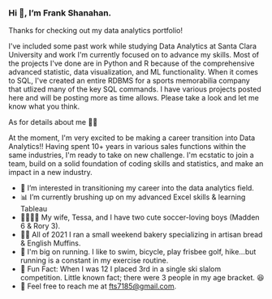 ### Hi :wave:, I’m Frank Shanahan.

Thanks for checking out my data analytics portfolio! 

I've included some past work while studying Data Analytics at Santa Clara University and work I'm currently focused on to advance my skills. Most of the projects I've done are in Python and R because of the comprehensive advanced statistic, data visualization, and ML functionality. When it comes to SQL, I've created an entire RDBMS for a sports memorabilia company that utlized many of the key SQL commands. I have various projects posted here and will be posting more as time allows. Please take a look and let me know what you think.
       

As for details about me :raising_hand_man: 

At the moment, I'm very excited to be making a career transition into Data Analytics!! Having spent 10+ years in various sales functions within the same industries, I'm ready to take on new challenge. I'm ecstatic to join a team, build on a solid foundation of coding skills and statistics, and make an impact in a new industry.

- :eyes: I’m interested in transitioning my career into the data analytics field.
- :bar_chart: I’m currently brushing up on my advanced Excel skills & learning Tableau
- :family_man_woman_boy_boy: My wife, Tessa, and I have two cute soccer-loving boys (Madden 6 & Rory 3). 
- :man_cook: All of 2021 I ran a small weekend bakery specializing in artisan bread & English Muffins.
- :runner: I'm big on running. I like to swim, bicycle, play frisbee golf, hike...but running is a constant in my exercise routine. 
- :rofl: Fun Fact: When I was 12 I placed 3rd in a single ski slalom competition. Little known fact; there were 3 people in my age bracket. :laughing: 
- :envelope_with_arrow: Feel free to reach me at fts7185@gmail.com. 
